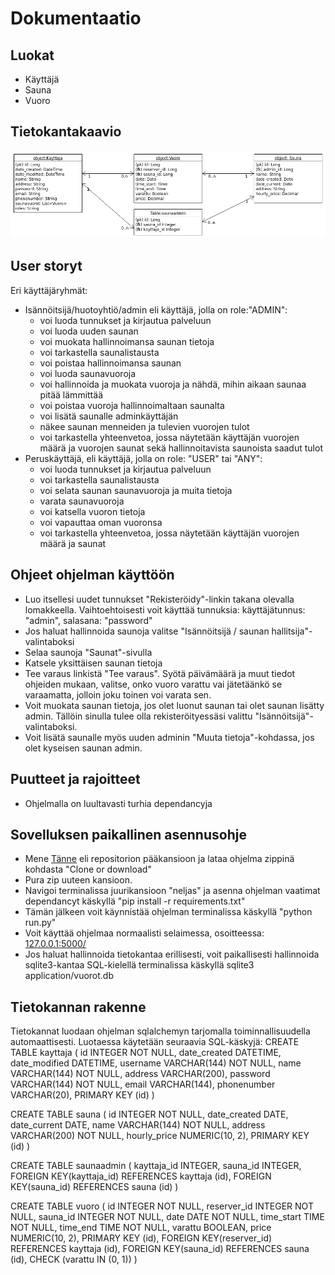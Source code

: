 # Dokumentaatio

## Luokat
* Käyttäjä
* Sauna
* Vuoro


## Tietokantakaavio
![tietokantakaavio](tietokantakaavio.png)


## User storyt

Eri käyttäjäryhmät:
* Isännöitsijä/huotoyhtiö/admin eli käyttäjä, jolla on role:"ADMIN":
	* voi luoda tunnukset ja kirjautua palveluun
	* voi luoda uuden saunan 
	* voi muokata hallinnoimansa saunan tietoja
	* voi tarkastella saunalistausta 
	* voi poistaa hallinnoimansa saunan
	* voi luoda saunavuoroja
	* voi hallinnoida ja muokata vuoroja ja nähdä, mihin aikaan saunaa pitää lämmittää
	* voi poistaa vuoroja hallinnoimaltaan saunalta
	* voi lisätä saunalle adminkäyttäjän 
	* näkee saunan menneiden ja tulevien vuorojen tulot
	* voi tarkastella yhteenvetoa, jossa näytetään käyttäjän vuorojen määrä ja vuorojen saunat sekä hallinnoitavista saunoista saadut tulot
* Peruskäyttäjä, eli käyttäjä, jolla on role: "USER" tai "ANY":
	* voi luoda tunnukset ja kirjautua palveluun
	* voi tarkastella saunalistausta
	* voi selata saunan saunavuoroja ja muita tietoja
	* varata saunavuoroja
	* voi katsella vuoron tietoja
	* voi vapauttaa oman vuoronsa
	* voi tarkastella yhteenvetoa, jossa näytetään käyttäjän vuorojen määrä ja saunat


## Ohjeet ohjelman käyttöön

* Luo itsellesi uudet tunnukset "Rekisteröidy"-linkin takana olevalla lomakkeella. Vaihtoehtoisesti voit käyttää tunnuksia: käyttäjätunnus: "admin", salasana: "password"
* Jos haluat hallinnoida saunoja valitse "Isännöitsijä / saunan hallitsija"-valintaboksi 
* Selaa saunoja "Saunat"-sivulla
* Katsele yksittäisen saunan tietoja
* Tee varaus linkistä "Tee varaus". Syötä päivämäärä ja muut tiedot ohjeiden mukaan, valitse, onko vuoro varattu vai jätetäänkö se varaamatta, jolloin joku toinen voi varata sen.
* Voit muokata saunan tietoja, jos olet luonut saunan tai olet saunan lisätty admin. Tällöin sinulla tulee olla rekisteröityessäsi valittu "Isännöitsijä"-valintaboksi.
* Voit lisätä saunalle myös uuden adminin "Muuta tietoja"-kohdassa, jos olet kyseisen saunan admin.


## Puutteet ja rajoitteet

* Ohjelmalla on luultavasti turhia dependancyja

## Sovelluksen paikallinen asennusohje
* Mene [Tänne](https://github.com/vipy123/sauna) eli repositorion pääkansioon ja lataa ohjelma zippinä kohdasta "Clone or download"
* Pura zip uuteen kansioon.
* Navigoi terminalissa juurikansioon "neljas" ja asenna ohjelman vaatimat dependancyt käskyllä "pip install -r requirements.txt"
* Tämän jälkeen voit käynnistää ohjelman terminalissa käskyllä "python run.py"
* Voit käyttää ohjelmaa normaalisti selaimessa, osoitteessa: [127.0.0.1:5000/](127.0.0.1:5000/)
* Jos haluat hallinnoida tietokantaa erillisesti, voit paikallisesti hallinnoida sqlite3-kantaa SQL-kielellä terminalissa käskyllä sqlite3 application/vuorot.db


## Tietokannan rakenne
Tietokannat luodaan ohjelman sqlalchemyn tarjomalla toiminnallisuudella automaattisesti. Luotaessa käytetään seuraavia SQL-käskyjä:
CREATE TABLE kayttaja (
	id INTEGER NOT NULL, 
	date_created DATETIME, 
	date_modified DATETIME, 
	username VARCHAR(144) NOT NULL, 
	name VARCHAR(144) NOT NULL, 
	address VARCHAR(200), 
	password VARCHAR(144) NOT NULL, 
	email VARCHAR(144), 
	phonenumber VARCHAR(20), 
	PRIMARY KEY (id)
)

CREATE TABLE sauna (
	id INTEGER NOT NULL, 
	date_created DATE, 
	date_current DATE, 
	name VARCHAR(144) NOT NULL, 
	address VARCHAR(200) NOT NULL, 
	hourly_price NUMERIC(10, 2), 
	PRIMARY KEY (id)
)

CREATE TABLE saunaadmin (
	kayttaja_id INTEGER, 
	sauna_id INTEGER, 
	FOREIGN KEY(kayttaja_id) REFERENCES kayttaja (id), 
	FOREIGN KEY(sauna_id) REFERENCES sauna (id)
)

CREATE TABLE vuoro (
	id INTEGER NOT NULL, 
	reserver_id INTEGER NOT NULL, 
	sauna_id INTEGER NOT NULL, 
	date DATE NOT NULL, 
	time_start TIME NOT NULL, 
	time_end TIME NOT NULL, 
	varattu BOOLEAN, 
	price NUMERIC(10, 2), 
	PRIMARY KEY (id), 
	FOREIGN KEY(reserver_id) REFERENCES kayttaja (id), 
	FOREIGN KEY(sauna_id) REFERENCES sauna (id), 
	CHECK (varattu IN (0, 1))
)






